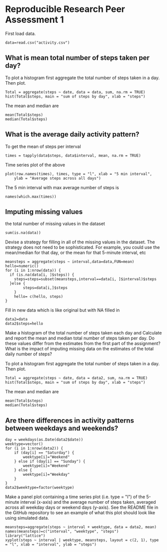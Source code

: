 Reproducible Research Peer Assessment 1
========================================================

First load data.

```{r,echo=TRUE}
data=read.csv("activity.csv")

```

## What is mean total number of steps taken per day?

To plot a histogram first aggregate the total number of steps taken in a day. Then plot.  

```{r,echo=TRUE}
Total = aggregate(steps ~ date, data = data, sum, na.rm = TRUE)
hist(Total$steps, main = "sum of steps by day", xlab = "steps")

```

The mean and median are

```{r,echo=TRUE}
mean(Total$steps)
median(Total$steps)

```

## What is the average daily activity pattern?

To get the mean of steps per interval

```{r,echo=TRUE}
times = tapply(data$steps, data$interval, mean, na.rm = TRUE)
```
Time series plot of the above

```{r,echo=TRUE}
plot(row.names(times), times, type = "l", xlab = "5 min interval", 
    ylab = "Average steps across all days")

```

The 5 min interval with max average number of steps is


```{r,echo=TRUE}
names(which.max(times))

```

## Imputing missing values

the total number of missing values in the dataset

```{r,echo=TRUE}
sum(is.na(data))
```

Devise a strategy for filling in all of the missing values in the dataset. The strategy does not need to be sophisticated. For example, you could use the mean/median for that day, or the mean for that 5-minute interval, etc

```{r,echo=TRUE}
meansteps = aggregate(steps ~ interval,data=data,FUN=mean)
hello=numeric()
for (i in 1:nrow(data)) {
  if (is.na(data[i, ]$steps)) {
    steps=steps=subset(meansteps,interval==data[i, ]$interval)$steps
  }else {
        steps=data[i,]$steps
    }
    hello= c(hello, steps)
}

```

Fill in new data which is like original but with NA filled in

```{r,echo=TRUE}
data2=data
data2$steps=hello
```

Make a histogram of the total number of steps taken each day and Calculate and report the mean and median total number of steps taken per day. Do these values differ from the estimates from the first part of the assignment? What is the impact of imputing missing data on the estimates of the total daily number of steps?

To plot a histogram first aggregate the total number of steps taken in a day. Then plot.

```{r,echo=TRUE}
Total = aggregate(steps ~ date, data = data2, sum, na.rm = TRUE)
hist(Total$steps, main = "sum of steps by day", xlab = "steps")

```
The mean and median are

```{r,echo=TRUE}
mean(Total$steps)
median(Total$steps)

```

## Are there differences in activity patterns between weekdays and weekends?

```{r,echo=TRUE}
day = weekdays(as.Date(data2$date))
weektype=vector()
for (i in 1:nrow(data2)) {
    if (day[i] == "Saturday") {
        weektype[i]="Weekend"
    } else if (day[i] == "Sunday") {
        weektype[i]="Weekend"
    } else {
        weektype[i]="Weekday"
    }
}
data2$weektype=factor(weektype)
```

Make a panel plot containing a time series plot (i.e. type = "l") of the 5-minute interval (x-axis) and the average number of steps taken, averaged across all weekday days or weekend days (y-axis). See the README file in the GitHub repository to see an example of what this plot should look like using simulated data.

```{r,echo=TRUE}
meansteps=aggregate(steps ~ interval + weektype, data = data2, mean)
names(meansteps)=c("interval", "weektype", "steps")
library("lattice")
xyplot(steps ~ interval | weektype, meansteps, layout = c(2, 1), type = "l", xlab = "interval", ylab = "steps")

```